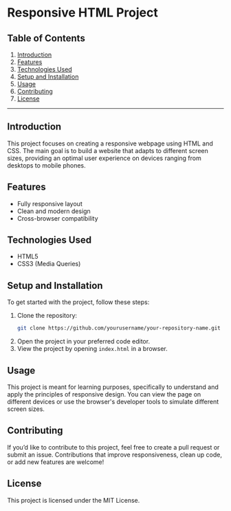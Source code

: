 # Responsive HTML Project

## Table of Contents
1. [Introduction](#introduction)
2. [Features](#features)
3. [Technologies Used](#technologies-used)
4. [Setup and Installation](#setup-and-installation)
5. [Usage](#usage)
6. [Contributing](#contributing)
7. [License](#license)

---

## Introduction
This project focuses on creating a responsive webpage using HTML and CSS. The main goal is to build a website that adapts to different screen sizes, providing an optimal user experience on devices ranging from desktops to mobile phones.

## Features
- Fully responsive layout
- Clean and modern design
- Cross-browser compatibility

## Technologies Used
- HTML5
- CSS3 (Media Queries)

## Setup and Installation
To get started with the project, follow these steps:

1. Clone the repository:
   ```bash
   git clone https://github.com/yourusername/your-repository-name.git
   ```
2. Open the project in your preferred code editor.
3. View the project by opening `index.html` in a browser.

## Usage
This project is meant for learning purposes, specifically to understand and apply the principles of responsive design. You can view the page on different devices or use the browser's developer tools to simulate different screen sizes.

## Contributing
If you’d like to contribute to this project, feel free to create a pull request or submit an issue. Contributions that improve responsiveness, clean up code, or add new features are welcome!

## License
This project is licensed under the MIT License.
